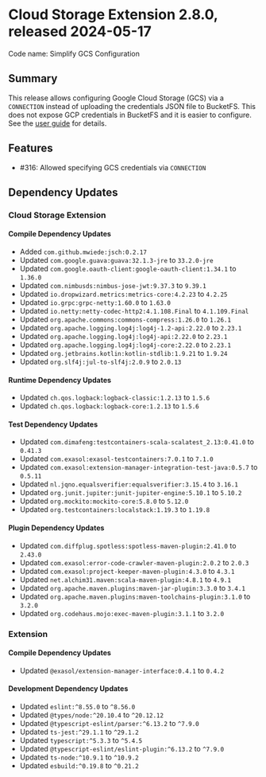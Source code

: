 # Cloud Storage Extension 2.8.0, released 2024-05-17

Code name: Simplify GCS Configuration

## Summary

This release allows configuring Google Cloud Storage (GCS) via a `CONNECTION` instead of uploading the credentials JSON file to BucketFS. This does not expose GCP credentials in BucketFS and it is easier to configure. See the [user guide](../user_guide/user_guide.md#configure-gcp-credentials) for details.

## Features

* #316: Allowed specifying GCS credentials via `CONNECTION`

## Dependency Updates

### Cloud Storage Extension

#### Compile Dependency Updates

* Added `com.github.mwiede:jsch:0.2.17`
* Updated `com.google.guava:guava:32.1.3-jre` to `33.2.0-jre`
* Updated `com.google.oauth-client:google-oauth-client:1.34.1` to `1.36.0`
* Updated `com.nimbusds:nimbus-jose-jwt:9.37.3` to `9.39.1`
* Updated `io.dropwizard.metrics:metrics-core:4.2.23` to `4.2.25`
* Updated `io.grpc:grpc-netty:1.60.0` to `1.63.0`
* Updated `io.netty:netty-codec-http2:4.1.108.Final` to `4.1.109.Final`
* Updated `org.apache.commons:commons-compress:1.26.0` to `1.26.1`
* Updated `org.apache.logging.log4j:log4j-1.2-api:2.22.0` to `2.23.1`
* Updated `org.apache.logging.log4j:log4j-api:2.22.0` to `2.23.1`
* Updated `org.apache.logging.log4j:log4j-core:2.22.0` to `2.23.1`
* Updated `org.jetbrains.kotlin:kotlin-stdlib:1.9.21` to `1.9.24`
* Updated `org.slf4j:jul-to-slf4j:2.0.9` to `2.0.13`

#### Runtime Dependency Updates

* Updated `ch.qos.logback:logback-classic:1.2.13` to `1.5.6`
* Updated `ch.qos.logback:logback-core:1.2.13` to `1.5.6`

#### Test Dependency Updates

* Updated `com.dimafeng:testcontainers-scala-scalatest_2.13:0.41.0` to `0.41.3`
* Updated `com.exasol:exasol-testcontainers:7.0.1` to `7.1.0`
* Updated `com.exasol:extension-manager-integration-test-java:0.5.7` to `0.5.11`
* Updated `nl.jqno.equalsverifier:equalsverifier:3.15.4` to `3.16.1`
* Updated `org.junit.jupiter:junit-jupiter-engine:5.10.1` to `5.10.2`
* Updated `org.mockito:mockito-core:5.8.0` to `5.12.0`
* Updated `org.testcontainers:localstack:1.19.3` to `1.19.8`

#### Plugin Dependency Updates

* Updated `com.diffplug.spotless:spotless-maven-plugin:2.41.0` to `2.43.0`
* Updated `com.exasol:error-code-crawler-maven-plugin:2.0.2` to `2.0.3`
* Updated `com.exasol:project-keeper-maven-plugin:4.3.0` to `4.3.1`
* Updated `net.alchim31.maven:scala-maven-plugin:4.8.1` to `4.9.1`
* Updated `org.apache.maven.plugins:maven-jar-plugin:3.3.0` to `3.4.1`
* Updated `org.apache.maven.plugins:maven-toolchains-plugin:3.1.0` to `3.2.0`
* Updated `org.codehaus.mojo:exec-maven-plugin:3.1.1` to `3.2.0`

### Extension

#### Compile Dependency Updates

* Updated `@exasol/extension-manager-interface:0.4.1` to `0.4.2`

#### Development Dependency Updates

* Updated `eslint:^8.55.0` to `^8.56.0`
* Updated `@types/node:^20.10.4` to `^20.12.12`
* Updated `@typescript-eslint/parser:^6.13.2` to `^7.9.0`
* Updated `ts-jest:^29.1.1` to `^29.1.2`
* Updated `typescript:^5.3.3` to `^5.4.5`
* Updated `@typescript-eslint/eslint-plugin:^6.13.2` to `^7.9.0`
* Updated `ts-node:^10.9.1` to `^10.9.2`
* Updated `esbuild:^0.19.8` to `^0.21.2`
